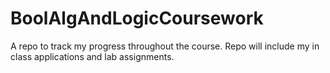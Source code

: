 # BoolAlgAndLogicCoursework
A repo to track my progress throughout the course. Repo will include my in class applications and lab assignments.

